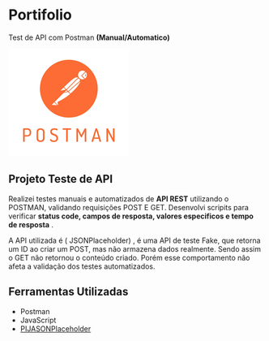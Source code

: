 # Portifolio

Test de API com Postman **(Manual/Automatico)**

![Postman](image-1.png)

## Projeto Teste de API

Realizei testes manuais e automatizados de **API REST**  utilizando o POSTMAN, validando requisições POST E GET. Desenvolvi scripits para verificar **status code, campos de resposta, valores especificos e tempo de resposta** . 

A API utilizada é ( JSONPlaceholder) , é uma API de teste Fake, que retorna um ID ao criar um POST, mas não armazena dados realmente. Sendo assim o GET não retornou o conteúdo criado. Porém esse comportamento não afeta a validação dos testes automatizados. 

## Ferramentas Utilizadas

- Postman 
- JavaScript
- <a href="https://jsonplaceholder.typicode.com/">PIJASONPlaceholder</a>


